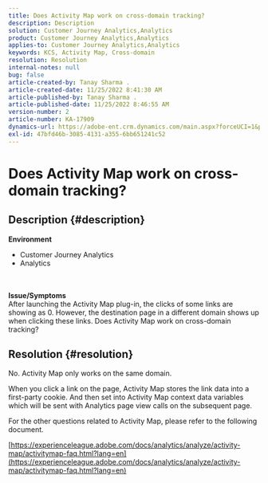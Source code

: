```yaml
---
title: Does Activity Map work on cross-domain tracking?
description: Description
solution: Customer Journey Analytics,Analytics
product: Customer Journey Analytics,Analytics
applies-to: Customer Journey Analytics,Analytics
keywords: KCS, Activity Map, Cross-domain
resolution: Resolution
internal-notes: null
bug: false
article-created-by: Tanay Sharma .
article-created-date: 11/25/2022 8:41:30 AM
article-published-by: Tanay Sharma .
article-published-date: 11/25/2022 8:46:55 AM
version-number: 2
article-number: KA-17909
dynamics-url: https://adobe-ent.crm.dynamics.com/main.aspx?forceUCI=1&pagetype=entityrecord&etn=knowledgearticle&id=fc907bf3-9c6c-ed11-9561-6045bd006e5a
exl-id: 47bfd46b-3085-4131-a355-6bb651241c52
---
```

# Does Activity Map work on cross-domain tracking?

## Description {#description}

<b>Environment</b>
- Customer Journey Analytics
- Analytics

<br> <br><b>Issue/Symptoms</b><br>After launching the Activity Map plug-in, the clicks of some links are showing as 0. However, the destination page in a different domain shows up when clicking these links. Does Activity Map work on cross-domain tracking?<br>

## Resolution {#resolution}


No. Activity Map only works on the same domain.

When you click a link on the page, Activity Map stores the link data into a first-party cookie. And then set into Activity Map context data variables which will be sent with Analytics page view calls on the subsequent page.

For the other questions related to Activity Map, please refer to the following document.

[https://experienceleague.adobe.com/docs/analytics/analyze/activity-map/activitymap-faq.html?lang=en](https://experienceleague.adobe.com/docs/analytics/analyze/activity-map/activitymap-faq.html?lang=en)
